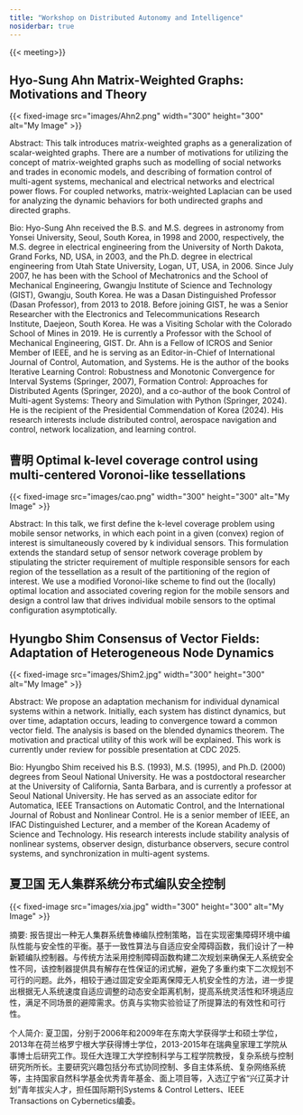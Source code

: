 ```yaml
---
title: "Workshop on Distributed Autonomy and Intelligence"
nosiderbar: true
---
```


{{< meeting>}}

## Hyo-Sung Ahn Matrix-Weighted Graphs: Motivations and Theory 

{{< fixed-image src="images/Ahn2.png" width="300" height="300" alt="My Image" >}}

Abstract:
This talk introduces matrix-weighted graphs as a generalization of scalar-weighted graphs. There are a number of motivations for utilizing the concept of matrix-weighted graphs such as modelling of social networks and trades in economic models, and describing of formation control of multi-agent systems, mechanical and electrical networks and electrical power flows. For coupled networks, matrix-weighted Laplacian can be used for analyzing the dynamic behaviors for both undirected graphs and directed graphs.

Bio:
Hyo-Sung Ahn received the B.S. and M.S. degrees in astronomy from Yonsei University, Seoul, South Korea, in 1998 and 2000, respectively, the M.S. degree in electrical engineering from the University of North Dakota, Grand Forks, ND, USA, in 2003, and the Ph.D. degree in electrical engineering from Utah State University, Logan, UT, USA, in 2006. Since July 2007, he has been with the School of Mechatronics and the School of Mechanical Engineering, Gwangju Institute of Science and Technology (GIST), Gwangju, South Korea. He was a Dasan Distinguished Professor (Dasan Professor), from 2013 to 2018. Before joining GIST, he was a Senior Researcher with the Electronics and Telecommunications Research Institute, Daejeon, South Korea. He was a Visiting Scholar with the Colorado School of Mines in 2019. He is currently a Professor with the School of Mechanical Engineering, GIST. Dr. Ahn is a Fellow of ICROS and Senior Member of IEEE, and he is serving as an Editor-in-Chief of International Journal of Control, Automation, and Systems. He is the author of the books Iterative Learning Control: Robustness and Monotonic Convergence for Interval Systems (Springer, 2007), Formation Control: Approaches for Distributed Agents (Springer, 2020), and a co-author of the book Control of Multi-agent Systems: Theory and Simulation with Python (Springer, 2024). He is the recipient of the Presidential Commendation of Korea (2024). His research interests include distributed control, aerospace navigation and control, network localization, and learning control.

## 曹明 Optimal k-level coverage control using multi-centered Voronoi-like tessellations

{{< fixed-image src="images/cao.png" width="300" height="300" alt="My Image" >}}

Abstract:
In this talk, we first define the k-level coverage problem using mobile sensor networks, in which each point in a given (convex) region of interest is simultaneously covered by k individual sensors. This formulation extends the standard setup of sensor network coverage problem by stipulating the stricter requirement of multiple responsible sensors for each region of the tessellation as a result of the partitioning of the region of interest. We use a modified Voronoi-like scheme to find out the (locally) optimal location and associated covering region for the mobile sensors and design a control law that drives individual mobile sensors to the optimal configuration asymptotically.



## Hyungbo Shim Consensus of Vector Fields: Adaptation of Heterogeneous Node Dynamics

{{< fixed-image src="images/Shim2.jpg" width="300" height="300" alt="My Image" >}}

Abstract:
We propose an adaptation mechanism for individual dynamical systems within a network. Initially, each system has distinct dynamics, but over time, adaptation occurs, leading to convergence toward a common vector field. The analysis is based on the blended dynamics theorem. The motivation and practical utility of this work will be explained. This work is currently under review for possible presentation at CDC 2025.

Bio:
Hyungbo Shim received his B.S. (1993), M.S. (1995), and Ph.D. (2000) degrees from Seoul National University. He was a postdoctoral researcher at the University of California, Santa Barbara, and is currently a professor at Seoul National University. He has served as an associate editor for Automatica, IEEE Transactions on Automatic Control, and the International Journal of Robust and Nonlinear Control. He is a senior member of IEEE, an IFAC Distinguished Lecturer, and a member of the Korean Academy of Science and Technology. His research interests include stability analysis of nonlinear systems, observer design, disturbance observers, secure control systems, and synchronization in multi-agent systems.



## 夏卫国 无人集群系统分布式编队安全控制

{{< fixed-image src="images/xia.jpg" width="300" height="300" alt="My Image" >}}

摘要: 
报告提出一种无人集群系统鲁棒编队控制策略，旨在实现密集障碍环境中编队性能与安全性的平衡。基于一致性算法与自适应安全障碍函数，我们设计了一种新颖编队控制器。与传统方法采用控制障碍函数构建二次规划来确保无人系统安全性不同，该控制器提供具有解存在性保证的闭式解，避免了多重约束下二次规划不可行的问题。此外，相较于通过固定安全距离保障无人机安全性的方法，进一步提出根据无人系统速度自适应调整的动态安全距离机制，提高系统灵活性和环境适应性，满足不同场景的避障需求。仿真与实物实验验证了所提算法的有效性和可行性。

个人简介: 
夏卫国，分别于2006年和2009年在东南大学获得学士和硕士学位，2013年在荷兰格罗宁根大学获得博士学位，2013-2015年在瑞典皇家理工学院从事博士后研究工作。现任大连理工大学控制科学与工程学院教授，复杂系统与控制研究所所长。主要研究兴趣包括分布式协同控制、多自主体系统、复杂网络系统等，主持国家自然科学基金优秀青年基金、面上项目等，入选辽宁省“兴辽英才计划”青年拔尖人才，担任国际期刊Systems & Control Letters、IEEE Transactions on Cybernetics编委。


 








